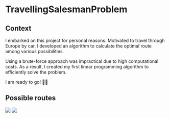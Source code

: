 # TravellingSalesmanProblem

## Context

I embarked on this project for personal reasons. 
Motivated to travel through Europe by car, I developed an algorithm to calculate the optimal route among various possibilities.

Using a brute-force approach was impractical due to high computational costs. 
As a result, I created my first linear programming algorithm to efficiently solve the problem.

I am ready to go! 🚙🧳


## Possible routes

<img src="https://github.com/user-attachments/assets/30867971-99d9-45ec-b177-c75dfe794faf" widht="300">

<img src="https://github.com/user-attachments/assets/e1ed326f-eb51-443c-a33a-b060e9ceb8f5" widht="300">
